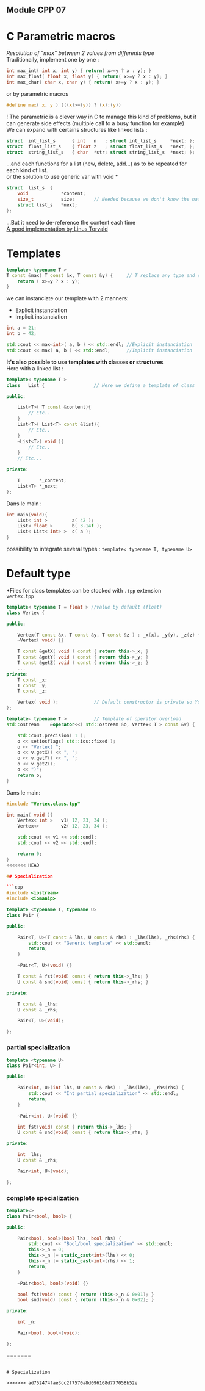 ## Module CPP 07

# C Parametric macros

*Resolution of "max" between 2 values from differents type* \
Traditionally, implement one by one :
```C
int	max_int( int x, int y) { return( x>=y ? x : y); }
int	max_float( float x, float y) { return( x>=y ? x : y); }
int	max_char( char x, char y) { return( x>=y ? x : y); }
```
or by parametric macros
```C
#define max( x, y ) (((x)>=(y)) ? (x):(y))
```
! The parametric is a clever way in C to manage this kind of problems, but it can generate side effects (multiple call to a busy function for example) \
We can expand with certains structures like linked lists :
```C
struct	int_list_s		{ int	n   ; struct int_list_s		*next; };
struct	float_list_s	{ float	z   ; struct float_list_s	*next; };
struct	string_list_s	{ char	*str; struct string_list_s	*next; };
```
...and each functions for a list (new, delete, add...)  as to be repeated for each kind of list. \
or the solution to use generic var with void *
```C
struct	list_s	{
	void			*content;
	size_t			size;		// Needed because we don't know the nature of the content 
	struct list_s	*next;
};
```
...But it need to de-reference the content each time \
[A good implementation by Linus Torvald](https://github.com/mkirchner/linked-list-good-taste)
# Templates
```cpp
template< typename T >
T const	&max( T const &x, T const &y) {		// T replace any type and each time the same
	return ( x>=y ? x : y);
}
```
we can instanciate our template with 2 manners:
- Explicit instanciation
- Implicit instanciation
```cpp
int	a = 21;
int	b = 42;

std::cout << max<int>( a, b ) << std::endl;	//Explicit instanciation
std::cout << max( a, b ) << std::endl;		//Implicit instanciation
```
**It's also possible to use templates with classes or structures** \
Here with a linked list :
```cpp
template< typename T >
class	List {					// Here we define a template of class

public:

	List<T>( T const &content){
		// Etc..
	}
	List<T>( List<T> const &list){
		// Etc..
	}
	~List<T>( void ){
		// Etc..
	}
	// Etc...

private:

	T		*_content;
	List<T>	*_next;
};
```
Dans le main :
```cpp
int	main(void){
	List< int >			a( 42 );
	List< float >		b( 3.14f );  
	List< List< int> >	c( a );  
}
```
possibility to integrate several types : `template< typename T, typename U>`

# Default type

*Files for class templates can be stocked with `.tpp` extension \
`vertex.tpp`
```cpp
template< typename T = float > //value by default (float)
class Vertex {

public:

	Vertex(T const &x, T const &y, T const &z ) : _x(x), _y(y), _z(z) {}
	~Vertex( void) {}

	T const	&getX( void ) const	{ return this->_x; }
	T const	&getY( void ) const	{ return this->_y; }
	T const	&getZ( void ) const	{ return this->_z; }
	...
private:
	T const	_x;
	T const	_y;
	T const	_z;

	Vertex( void );				// Default constructor is private so You have to give parameters
};

template< typename T >			// Template of operator overload
std::ostream	&operator<<( std::ostream &o, Vertex< T > const &v) {

	std::cout.precision( 1 );
	o << setiosflags( std::ios::fixed );
	o << "Vertex( ";
	o << v.getX() << ", ";
	o << v.getY() << ", ";
	o << v.getZ();
	o << ")";
	return o;
}
```
Dans le main:
```cpp
#include "Vertex.class.tpp"

int	main( void ){
	Vertex< int >	v1( 12, 23, 34 );
	Vertex<>		v2( 12, 23, 34 );

	std::cout << v1 << std::endl;
	std::cout << v2 << std::endl;

	return 0;
}
<<<<<<< HEAD

## Specialization

```cpp
#include <iostream>
#include <iomanip>

template <typename T, typename U>
class Pair {

public:

    Pair<T, U>(T const & lhs, U const & rhs) : _lhs(lhs), _rhs(rhs) {
        std::cout << "Generic template" << std::endl;
        return;
    }

    ~Pair<T, U>(void) {}

    T const & fst(void) const { return this->_lhs; }
    U const & snd(void) const { return this->_rhs; }

private:

    T const & _lhs;
    U const & _rhs;

    Pair<T, U>(void);

};
```
### partial specialization

```cpp
template <typename U>
class Pair<int, U> {

public:

    Pair<int, U>(int lhs, U const & rhs) : _lhs(lhs), _rhs(rhs) {
        std::cout << "Int partial specialization" << std::endl;
        return;
    }

    ~Pair<int, U>(void) {}

    int fst(void) const { return this->_lhs; }
    U const & snd(void) const { return this->_rhs; }

private:

    int _lhs;
    U const & _rhs;

    Pair<int, U>(void);

};
```

### complete specialization

```cpp
template<>
class Pair<bool, bool> {

public:

    Pair<bool, bool>(bool lhs, bool rhs) {
        std::cout << "Bool/bool specialization" << std::endl;
        this->_n = 0;
        this->_n |= static_cast<int>(lhs) << 0;
        this->_n |= static_cast<int>(rhs) << 1;
        return;
    }

    ~Pair<bool, bool>(void) {}

    bool fst(void) const { return (this->_n & 0x01); }
    bool snd(void) const { return (this->_n & 0x02); }

private:

    int _n;

    Pair<bool, bool>(void);

};
```
=======
```

# Specialization

>>>>>>> ad752474fae3cc2f7570a8d096168d777058b52e
